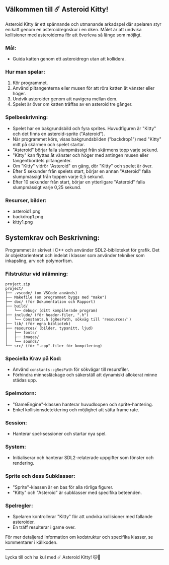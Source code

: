 ## Välkommen till ☄️ Asteroid Kitty!

Asteroid Kitty är ett spännande och utmanande arkadspel där spelaren styr en katt genom en asteroidregnskur i en öken. Målet är att undvika kollisioner med asteroiderna för att överleva så länge som möjligt.

### Mål:
- Guida katten genom ett asteroidregn utan att kollidera.

### Hur man spelar:
1. Kör programmet.
2. Använd piltangenterna eller musen för att röra katten åt vänster eller höger.
3. Undvik asteroider genom att navigera mellan dem.
4. Spelet är över om katten träffas av en asteroid tre gånger.

### Spelbeskrivning:
- Spelet har en bakgrundsbild och fyra sprites. Huvudfiguren är "Kitty" och det finns en asteroid-sprite ("Asteroid").
- När programmet körs, visas bakgrundsbilden ("backdrop1") med "Kitty" mitt på skärmen och spelet startar.
- "Asteroid" börjar falla slumpmässigt från skärmens topp varje sekund.
- "Kitty" kan flyttas åt vänster och höger med antingen musen eller tangentbordets piltangenter.
- Om "Kitty" vidrör "Asteroid" en gång, dör "Kitty" och spelet är över.
- Efter 5 sekunder från spelets start, börjar en annan "Asteroid" falla slumpmässigt från toppen varje 0,5 sekund.
- Efter 10 sekunder från start, börjar en ytterligare "Asteroid" falla slumpmässigt varje 0,25 sekund.

### Resurser, bilder:
- asteroid1.png
- backdrop1.png
- kitty1.png

## Systemkrav och Beskrivning:
Programmet är skrivet i C++ och använder SDL2-biblioteket för grafik. Det är objektorienterat och indelat i klasser som använder tekniker som inkapsling, arv och polymorfism.

### Filstruktur vid inlämning:
```
project.zip
project/
├── .vscode/ (om VSCode används)
├── Makefile (om programmet byggs med "make")
├── doc/ (för Dokumentation och Rapport)
├── build/
│   └── debug/ (ditt kompilerade program)
├── include/ (för header-filer, ".h")
│   └── Constants.h (gResPath, sökväg till 'resources/')
├── lib/ (för egna bibliotek)
├── resources/ (bilder, typsnitt, ljud)
│   ├── fonts/
│   ├── images/
│   └── sounds/
└── src/ (för ".cpp"-filer för kompilering)
```

### Speciella Krav på Kod:
- Använd `constants::gResPath` för sökvägar till resursfiler.
- Förhindra minnesläckage och säkerställ att dynamiskt allokerat minne städas upp.

### Spelmotorn:
- "GameEngine"-klassen hanterar huvudloopen och sprite-hantering.
- Enkel kollisionsdetektering och möjlighet att sätta frame rate.

### Session:
- Hanterar spel-sessioner och startar nya spel.

### System:
- Initialiserar och hanterar SDL2-relaterade uppgifter som fönster och rendering.

### Sprite och dess Subklasser:
- "Sprite"-klassen är en bas för alla rörliga figurer.
- "Kitty" och "Asteroid" är subklasser med specifika beteenden.

### Spelregler:
- Spelaren kontrollerar "Kitty" för att undvika kollisioner med fallande asteroider.
- En träff resulterar i game over.

För mer detaljerad information om kodstruktur och specifika klasser, se kommentarer i källkoden.

---

Lycka till och ha kul med ☄️ Asteroid Kitty! 🐱💫
